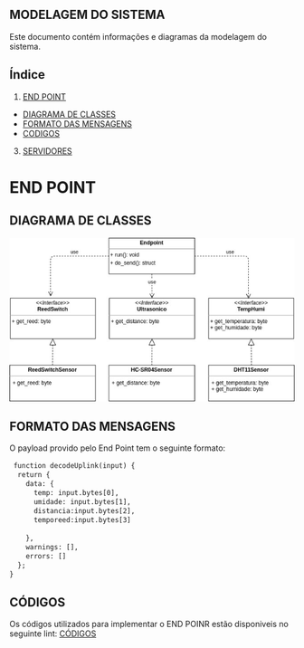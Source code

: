 ## MODELAGEM DO SISTEMA
Este documento contém informações e diagramas da modelagem do sistema.

<!-- ÍNDICE -->
## Índice
1. [END POINT](https://github.com/HBM-Control/HBM-Control/blob/main/Documentos/modelagem.md#end-point)
  - [DIAGRAMA DE CLASSES](https://github.com/HBM-Control/HBM-Control/blob/main/Documentos/modelagem.md#diagrama-de-classes)
  - [FORMATO DAS MENSAGENS](https://github.com/HBM-Control/HBM-Control/blob/main/Documentos/modelagem.md#formato-das-mensagens)
  - [CODIGOS](https://github.com/HBM-Control/HBM-Control/blob/main/Documentos/modelagem.md#códigos)
  
3. [SERVIDORES](/Documentos/servidores.md)


  <h1>END POINT</h1>
  
  ## DIAGRAMA DE CLASSES
  
  <p align="center">
  <img src="https://github.com/HBM-Control/HBM-Control/blob/main/Documentos/imagens/endpoint_classes.jpg" />
</p>
  
  ## FORMATO DAS MENSAGENS
  O payload provido pelo End Point tem o seguinte formato:
~~~
 function decodeUplink(input) {
  return {
    data: {
      temp: input.bytes[0],
      umidade: input.bytes[1],
      distancia:input.bytes[2],
      temporeed:input.bytes[3]
      
    },
    warnings: [],
    errors: []
  };
}
~~~

## CÓDIGOS
Os códigos utilizados para implementar o END POINR estão disponiveis no seguinte lint: [CÓDIGOS](https://github.com/HBM-Control/HBM-Control/tree/main/codigos/endpoint)
